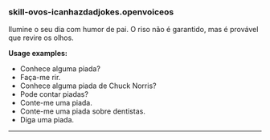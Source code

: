 
### skill-ovos-icanhazdadjokes.openvoiceos

Ilumine o seu dia com humor de pai. O riso não é garantido, mas é provável que revire os olhos.

**Usage examples:**
- Conhece alguma piada?
- Faça-me rir.
- Conhece alguma piada de Chuck Norris?
- Pode contar piadas?
- Conte-me uma piada.
- Conte-me uma piada sobre dentistas.
- Diga uma piada.

-------

